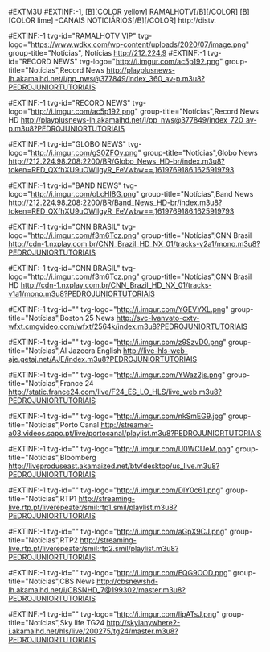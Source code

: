 
#EXTM3U
#EXTINF:-1, [B][COLOR  yellow] RAMALHOTV[/B][/COLOR]  [B][COLOR lime] -CANAIS NOTICIÁRIOS[/B][/COLOR]
http://distv.



#EXTINF:-1 tvg-id="RAMALHOTV VIP" tvg-logo="https://www.wdkx.com/wp-content/uploads/2020/07/image.png" group-title="Notícias", Notícias
http://212.224.9
#EXTINF:-1 tvg-id="RECORD NEWS" tvg-logo="http://i.imgur.com/ac5p192.png" group-title="Notícias",Record News
http://playplusnews-lh.akamaihd.net/i/pp_nws@377849/index_360_av-p.m3u8?PEDROJUNIORTUTORIAIS

#EXTINF:-1 tvg-id="RECORD NEWS" tvg-logo="http://i.imgur.com/ac5p192.png" group-title="Notícias",Record News HD
http://playplusnews-lh.akamaihd.net/i/pp_nws@377849/index_720_av-p.m3u8?PEDROJUNIORTUTORIAIS

#EXTINF:-1 tvg-id="GLOBO NEWS" tvg-logo="http://i.imgur.com/gS0ZFOv.png" group-title="Notícias",Globo News
http://212.224.98.208:2200/BR/Globo_News_HD-br/index.m3u8?token=RED_QXfhXU9uOWlIgyR_EeVwbw==,1619769186.1625919793

#EXTINF:-1 tvg-id="BAND NEWS" tvg-logo="http://i.imgur.com/oLcHI8G.png" group-title="Notícias",Band News
http://212.224.98.208:2200/BR/Band_News_HD-br/index.m3u8?token=RED_QXfhXU9uOWlIgyR_EeVwbw==,1619769186.1625919793

#EXTINF:-1 tvg-id="CNN BRASIL" tvg-logo="http://i.imgur.com/f3m6Tcz.png" group-title="Notícias",CNN Brasil
http://cdn-1.nxplay.com.br/CNN_Brazil_HD_NX_01/tracks-v2a1/mono.m3u8?PEDROJUNIORTUTORIAIS

#EXTINF:-1 tvg-id="CNN BRASIL" tvg-logo="http://i.imgur.com/f3m6Tcz.png" group-title="Notícias",CNN Brasil HD
http://cdn-1.nxplay.com.br/CNN_Brazil_HD_NX_01/tracks-v1a1/mono.m3u8?PEDROJUNIORTUTORIAIS

#EXTINF:-1 tvg-id="" tvg-logo="http://i.imgur.com/YGEVYXL.png" group-title="Notícias",Boston 25 News
http://svc-lvanvato-cxtv-wfxt.cmgvideo.com/wfxt/2564k/index.m3u8?PEDROJUNIORTUTORIAIS

#EXTINF:-1 tvg-id="" tvg-logo="http://i.imgur.com/z9SzvD0.png" group-title="Notícias",Al Jazeera English
http://live-hls-web-aje.getaj.net/AJE/index.m3u8?PEDROJUNIORTUTORIAIS

#EXTINF:-1 tvg-id="" tvg-logo="http://i.imgur.com/YWaz2js.png" group-title="Notícias",France 24
http://static.france24.com/live/F24_ES_LO_HLS/live_web.m3u8?PEDROJUNIORTUTORIAIS

#EXTINF:-1 tvg-id="" tvg-logo="http://i.imgur.com/nkSmEG9.jpg" group-title="Notícias",Porto Canal
http://streamer-a03.videos.sapo.pt/live/portocanal/playlist.m3u8?PEDROJUNIORTUTORIAIS

#EXTINF:-1 tvg-id="" tvg-logo="http://i.imgur.com/U0WCUeM.png" group-title="Notícias",Bloomberg
http://liveproduseast.akamaized.net/btv/desktop/us_live.m3u8?PEDROJUNIORTUTORIAIS

#EXTINF:-1 tvg-id="" tvg-logo="http://i.imgur.com/DlY0c61.png" group-title="Notícias",RTP1
http://streaming-live.rtp.pt/liverepeater/smil:rtp1.smil/playlist.m3u8?PEDROJUNIORTUTORIAIS

#EXTINF:-1 tvg-id="" tvg-logo="http://i.imgur.com/aGpX9CJ.png" group-title="Notícias",RTP2
http://streaming-live.rtp.pt/liverepeater/smil:rtp2.smil/playlist.m3u8?PEDROJUNIORTUTORIAIS

#EXTINF:-1 tvg-id="" tvg-logo="http://i.imgur.com/EQG9OOD.png" group-title="Notícias",CBS News
http://cbsnewshd-lh.akamaihd.net/i/CBSNHD_7@199302/master.m3u8?PEDROJUNIORTUTORIAIS

#EXTINF:-1 tvg-id="" tvg-logo="http://i.imgur.com/IipATsJ.png" group-title="Notícias",Sky life TG24
http://skyianywhere2-i.akamaihd.net/hls/live/200275/tg24/master.m3u8?PEDROJUNIORTUTORIAIS


